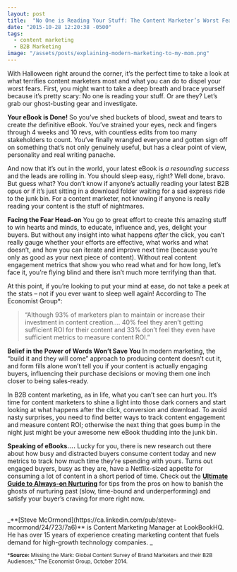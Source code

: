 ```yaml
---
layout: post
title:  "No One is Reading Your Stuff: The Content Marketer’s Worst Fear"
date: "2015-10-28 12:20:38 -0500"
tags:
  - content marketing
  - B2B Marketing
image: "/assets/posts/explaining-modern-marketing-to-my-mom.png"
---
```




With Halloween right around the corner, it’s the perfect time to take a look at what terrifies content marketers most and what you can do to dispel your worst fears. First, you might want to take a deep breath and brace yourself because it’s pretty scary: No one is reading your stuff. Or are they? Let’s grab our ghost-busting gear and investigate.
<!--more-->

**Your eBook is Done!**
So you’ve shed buckets of blood, sweat and tears to create _the_ definitive eBook. You’ve strained your eyes, neck and fingers through 4 weeks and 10 revs, with countless edits from too many stakeholders to count. You’ve finally wrangled everyone and gotten sign off on something that’s not only genuinely useful, but has a clear point of view, personality and real writing panache.

And now that it’s out in the world, your latest eBook is _a resounding success_ and the leads are rolling in. You should sleep easy, right? Well done, bravo. But guess what? You don’t know if anyone’s actually reading your latest B2B opus or if it’s just sitting in a download folder waiting for a sad express ride to the junk bin. For a content marketer, not knowing if anyone is really reading your content is the stuff of nightmares.

**Facing the Fear Head-on**
You go to great effort to create this amazing stuff to win hearts and minds, to educate, influence and, yes, delight your buyers. But without any insight into what happens _after_ the click, you can’t really gauge whether your efforts are effective, what works and what doesn’t, and how you can iterate and improve next time (because you’re only as good as your next piece of content). Without real content engagement metrics that show you who read what and for how long, let’s face it, you’re flying blind and there isn’t much more terrifying than that.

At this point, if you’re looking to put your mind at ease, do not take a peek at the stats – not if you ever want to sleep well again! According to The Economist Group*: 

> “Although 93% of marketers plan to maintain or increase their investment in content creation…. 40% feel they aren’t getting sufficient ROI for their content and 33% don’t feel they even have sufficient metrics to measure content ROI.”

**Belief in the Power of Words Won’t Save You**
In modern marketing, the “build it and they will come” approach to producing content doesn’t cut it, and form fills alone won’t tell you if your content is actually engaging buyers, influencing their purchase decisions or moving them one inch closer to being sales-ready.

In B2B content marketing, as in life, what you can’t see can hurt you. It’s time for content marketers to shine a light into those dark corners and start looking at what happens after the click, conversion and download. To avoid nasty surprises, you need to find better ways to track content engagement and measure content ROI; otherwise the next thing that goes bump in the night just might be your awesome new eBook thudding into the junk bin.

**Speaking of eBooks….**
Lucky for you, there is new research out there about how busy and distracted buyers consume content today and new metrics to track how much time they’re spending with yours. Turns out engaged buyers, busy as they are, have a Netflix-sized appetite for consuming a lot of content in a short period of time. Check out the [**Ultimate Guide to Always-on Nurturing**](http://nurturenow.lookbookhq.com/always-on-nurturing/eBook) for tips from the pros on how to banish the ghosts of nurturing past (slow, time-bound and underperforming) and satisfy your buyer’s craving for more right now.  

<br>
_**[Steve McOrmond](https://ca.linkedin.com/pub/steve-mcormond/24/723/7a6)** is Content Marketing Manager at LookBookHQ. He has over 15 years of experience creating marketing content that fuels demand for high-growth technology companies. _

<sup>***Source:** Missing the Mark: Global Content Survey of Brand Marketers and their B2B Audiences,” The Economist Group, October 2014.</sup>
